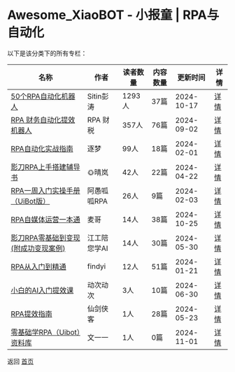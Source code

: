 # Awesome_XiaoBOT - 小报童 | RPA与自动化

以下是该分类下的所有专栏：

| 名称 | 作者 | 读者数量 | 内容数量 | 更新时间 | 详情 |
|------|------|----------|----------|----------|------|
| [50个RPA自动化机器人](https://xiaobot.net/p/case?refer=0b133df9-27dc-423b-8101-639049001c13) | Sitin彭涛 | 1293人 | 37篇 |  2024-10-17 | [详情](data/case.md) |
| [RPA 财务自动化提效机器人](https://xiaobot.net/p/Financial_RPA?refer=0b133df9-27dc-423b-8101-639049001c13) | RPA 财税 | 357人 | 76篇 |  2024-09-02 | [详情](data/Financial_RPA.md) |
| [RPA自动化实战指南](https://xiaobot.net/p/RPA20240112?refer=0b133df9-27dc-423b-8101-639049001c13) | 逐梦 | 99人 | 18篇 |  2024-02-01 | [详情](data/RPA20240112.md) |
| [影刀RPA上手搭建辅导书](https://xiaobot.net/p/RPA666?refer=0b133df9-27dc-423b-8101-639049001c13) | 🌞晴岚 | 42人 | 22篇 |  2024-04-22 | [详情](data/RPA666.md) |
| [RPA一周入门实操手册（UiBot版）](https://xiaobot.net/p/rpatime?refer=0b133df9-27dc-423b-8101-639049001c13) | 阿愚呱呱RPA | 26人 | 9篇 |  2024-02-03 | [详情](data/rpatime.md) |
| [RPA自媒体运营一本通](https://xiaobot.net/p/RPA001?refer=0b133df9-27dc-423b-8101-639049001c13) | 麦哥 | 14人 | 38篇 |  2024-10-25 | [详情](data/RPA001.md) |
| [影刀RPA零基础到变现(附成功变现案例)](https://xiaobot.net/p/huaxiazhicheng?refer=0b133df9-27dc-423b-8101-639049001c13) | 江工陪您学AI | 14人 | 30篇 |  2024-05-30 | [详情](data/huaxiazhicheng.md) |
| [RPA从入门到精通](https://xiaobot.net/p/6661007?refer=0b133df9-27dc-423b-8101-639049001c13) | findyi | 12人 | 51篇 |  2024-01-21 | [详情](data/6661007.md) |
| [小白的AI入门提效课](https://xiaobot.net/p/rpaaisz?refer=0b133df9-27dc-423b-8101-639049001c13) | 动次动次 | 3人 | 10篇 |  2024-06-30 | [详情](data/rpaaisz.md) |
| [RPA提效指南](https://xiaobot.net/p/rpaGuide?refer=0b133df9-27dc-423b-8101-639049001c13) | 仙剑侠客 | 1人 | 28篇 |  2024-05-23 | [详情](data/rpaGuide.md) |
| [零基础学RPA（Uibot）资料库](https://xiaobot.net/p/wenyiyigood?refer=0b133df9-27dc-423b-8101-639049001c13) | 文一一 | 1人 | 0篇 |  2024-11-01 | [详情](data/wenyiyigood.md) |


返回 [首页](../README.md)

